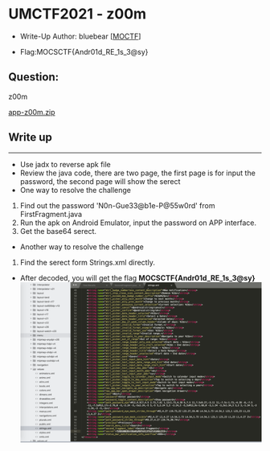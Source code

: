 # UMCTF2021 - z00m

- Write-Up Author: bluebear \[[MOCTF](https://www.facebook.com/MOCSCTF)\]

- Flag:MOCSCTF{Andr01d_RE_1s_3@sy}

## **Question:**
z00m

[app-z00m.zip](./app-z00m.zip)

## Write up

---
* Use jadx to reverse apk file
* Review the java code, there are two page, the first page is for input the password, the second page will show the serect
* One way to resolve the challenge
1. Find out the password 'N0n-Gue33@b1e-P@55w0rd' from FirstFragment.java
2. Run the apk on Android Emulator, input the password on APP interface.
3. Get the base64 serect.

* Another way to resolve the challenge
1. Find the serect form Strings.xml directly.

* After decoded, you will get the flag **MOCSCTF{Andr01d_RE_1s_3@sy}**
![img](./resolve.png)